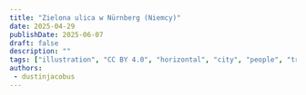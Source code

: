 ```yaml
---
title: "Zielona ulica w Nürnberg (Niemcy)"
date: 2025-04-29
publishDate: 2025-06-07
draft: false
description: ""
tags: ["illustration", "CC BY 4.0", "horizontal", "city", "people", "transport"]
authors:
 - dustinjacobus
---
```



